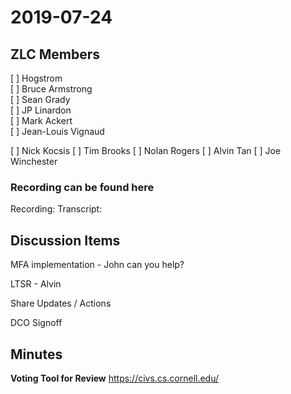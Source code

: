 # 2019-07-24

## ZLC Members
[ ] Hogstrom   
[ ] Bruce Armstrong   
[ ] Sean Grady   
[ ] JP Linardon   
[ ] Mark Ackert   
[ ] Jean-Louis Vignaud   

[ ] Nick Kocsis
[ ] Tim Brooks
[ ] Nolan Rogers
[ ] Alvin Tan
[ ] Joe Winchester


### Recording can be found here   
Recording: 
Transcript: 

## Discussion Items
MFA implementation - John can you help?

LTSR - Alvin

Share Updates / Actions

DCO Signoff

## Minutes


__Voting Tool for Review__
https://civs.cs.cornell.edu/
   
   
